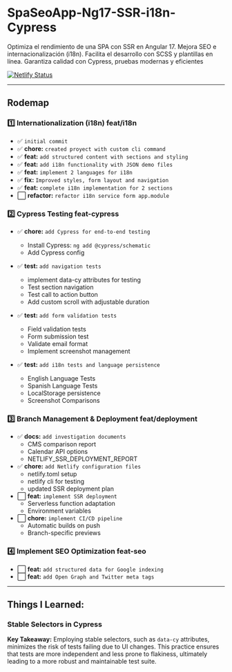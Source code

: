 # SpaSeoApp-Ng17-SSR-i18n-Cypress

Optimiza el rendimiento de una SPA con SSR en Angular 17. Mejora SEO e internacionalización (i18n). Facilita el desarrollo con SCSS y plantillas en línea. Garantiza calidad con Cypress, pruebas modernas y eficientes

[![Netlify Status](https://api.netlify.com/api/v1/badges/b103db3a-b672-4475-9710-9a81e982c79d/deploy-status)](https://app.netlify.com/sites/spa-seo-ssr/deploys)

---

## Rodemap

### 1️⃣ Internationalization (i18n) feat/i18n

- ✅ `initial commit`
- ✅ **chore:** `created proyect with custom cli command`
- ✅ **feat:** `add structured content with sections and styling`
- ✅ **feat:** `add i18n functionality with JSON demo files`
- ✅ **feat:** `implement 2 languages for i18n`
- ✅ **fix:** `Improved styles, form layout and navigation`
- ✅ **feat:** `complete i18n implementation for 2 sections`
- ⬜️ **refactor:** `refactor i18n service form app.module`

### 2️⃣ Cypress Testing feat-cypress

- ✅ **chore:** `add Cypress for end-to-end testing`
  - Install Cypress: `ng add @cypress/schematic`
  - Add Cypress config
- ✅ **test:** `add navigation tests`

  - implement data-cy attributes for testing
  - Test section navigation
  - Test call to action button
  - Add custom scroll with adjustable duration

- ✅ **test:** `add form validation tests`

  - Field validation tests
  - Form submission test
  - Validate email format
  - Implement screenshot management

- ✅ **test:** `add i18n tests and language persistence`
  - English Language Tests
  - Spanish Language Tests
  - LocalStorage persistence
  - Screenshot Comparisons

### 3️⃣ Branch Management & Deployment feat/deployment

- ✅ **docs:** `add investigation documents`
  - CMS comparison report
  - Calendar API options
  - NETLIFY_SSR_DEPLOYMENT_REPORT
- ✅ **chore:** `add Netlify configuration files`
  - netlify.toml setup
  - netlify cli for testing
  - updated SSR deployment plan
- ⬜️ **feat:** `implement SSR deployment`
  - Serverless function adaptation
  - Environment variables
- ⬜️ **chore:** `implement CI/CD pipeline`
  - Automatic builds on push
  - Branch-specific previews

### 4️⃣ Implement SEO Optimization feat-seo

- ⬜️ **feat:** `add structured data for Google indexing`
- ⬜️ **feat:** `add Open Graph and Twitter meta tags`

---

## Things I Learned:

### Stable Selectors in Cypress

**Key Takeaway:** Employing stable selectors, such as `data-cy` attributes, minimizes the risk of tests failing due to UI changes. This practice ensures that tests are more independent and less prone to flakiness, ultimately leading to a more robust and maintainable test suite.

<!--
### Things I Learned: Stable Selectors in Cypress


## 3 Implement SEO Optimization feat/seo
- ✅ `feat: implement SSR for improved SEO performance`
- ✅ `feat: add structured data for Google indexing`
- ✅ `feat: add Open Graph and Twitter meta tags`
-->
